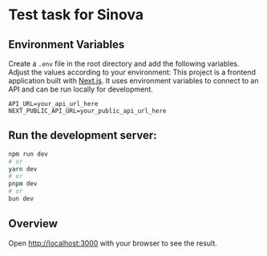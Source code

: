 # Test task for Sinova

## Environment Variables

Create a `.env` file in the root directory and add the following variables. Adjust the values according to your environment:
This project is a frontend application built with [Next.js](https://nextjs.org/). It uses environment variables to connect to an API and can be run locally for development.

```plaintext
API_URL=your_api_url_here
NEXT_PUBLIC_API_URL=your_public_api_url_here
```

## Run the development server:

```bash
npm run dev
# or
yarn dev
# or
pnpm dev
# or
bun dev
```

## Overview

Open [http://localhost:3000](http://localhost:3000) with your browser to see the result.
